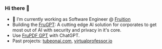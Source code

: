 ### Hi there 👋

- 🔭 I’m currently working as Software Engineer @ [Fruition](https://fruition.net/)
- Building the [FruGPT](https://www.frugpt.com/): A cutting edge AI solution for corporates to get most out of AI with security and privacy in it's core.
- Use [FruPDF GPT](https://chat.openai.com/g/g-0SXPooohc-frupdf-secure-chat-with-your-data-unlimited) with ChatGPT.
- Past projects: [tubeonai.com](https://tubeonai.com), [virtualprofessor.io](https://virtualprofessor.io)

<!--
**mehdi89/mehdi89** is a ✨ _special_ ✨ repository because its `README.md` (this file) appears on your GitHub profile.

Here are some ideas to get you started:

- 🔭 I’m currently working on ...
- 🌱 I’m currently learning ...
- 👯 I’m looking to collaborate on ...
- 🤔 I’m looking for help with ...
- 💬 Ask me about ...
- 📫 How to reach me: ...
- 😄 Pronouns: ...
- ⚡ Fun fact: ...
-->